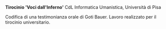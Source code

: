**Tirocinio 'Voci dall'Inferno'**
CdL Informatica Umanistica, Università di Pisa

Codifica di una testimonianza orale di Goti Bauer. 
Lavoro realizzato per il tirocinio universitario.
